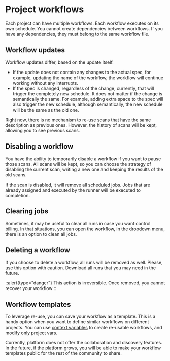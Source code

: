 # Project workflows

Each project can have multiple workflows. Each workflow executes on its own schedule. You cannot create dependencies between workflows. If you have any dependencies, they must belong to the same workflow file.

## Workflow updates

Workflow updates differ, based on the update itself.

- If the update does not contain any changes to the actual spec, for example, updating the name of the workflow, the workflow will continue working without any interrupts.
- If the spec is changed, regardless of the change, currently, that will trigger the completely new schedule. It does not matter if the change is semantically the same. For example, adding extra space to the spec will also trigger the new schedule, although semantically, the new schedule will be the same as the old one.

Right now, there is no mechanism to re-use scans that have the same description as previous ones. However, the history of scans will be kept, allowing you to see previous scans.

## Disabling a workflow

You have the ability to temporarily disable a workflow if you want to pause those scans. All scans will be kept, so you can choose the strategy of disabling the current scan, writing a new one and keeping the results of the old scans.

If the scan is disabled, it will remove all scheduled jobs. Jobs that are already assigned and executed by the runner will be executed to completion.

## Clearing jobs

Sometimes, it may be useful to clear all runs in case you want control billing. In that situations, you can open the workflow, in the dropdown menu, there is an option to clean all jobs.

## Deleting a workflow

If you choose to delete a workflow, all runs will be removed as well. Please, use this option with caution. Download all runs that you may need in the future.

::alert{type="danger"}
This action is irreversible. Once removed, you cannot recover your workflow
::

## Workflow templates

To leverage re-use, you can save your workflow as a template. This is a handy option when you want to define similar workflows on different projects. You can use [context variables](/workflows/expressions#vars) to create re-usable workflows, and modify only project vars.

Currently, platform does not offer the collaboration and discovery features. In the future, if the platform grows, you will be able to make your workflow templates public for the rest of the community to share.
